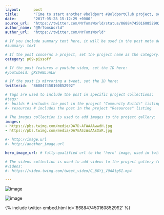 ```yaml
---
layout:      post
title:       "Time to start another @boldport #BoldportClub project, some crazy SMD soldering is required...."
date:        "2017-05-28 15:12:29 +0000"
source_url:  "https://twitter.com/MrTomsWorld/status/868847450160852992"
author_name: "@MrTomsWorld"
author_url:  "https://twitter.com/MrTomsWorld"

# If you include summary text here, it will be used in the post meta description instead of an excerpt from the post body
#summary: text

# If the post concerns a project, set the project name as the category:
category: p09-pissoff

# If the post features a youtube video, set the ID here:
#youtubeid: gXsVeNLuWLw

# If the post is mirroring a tweet, set the ID here:
twitterid:  "868847450160852992"

# Tags are used to include the post in specific project collections:
#tags:
#- builds # includes the post in the project "Community Builds" listing
#- resources # includes the post in the project "Resources" listing

# The images collection is used to add images to the project gallery:
images:
- https://pbs.twimg.com/media/DA7D-AFWAAAwwdH.jpg
- https://pbs.twimg.com/media/DA7EASzWsAAsXaR.jpg

#- http://image.url
#- http://another_image.url

hero_image_url: # fully-qualified url to the "hero" image, used in twitter cards for example

# The videos collection is used to add videos to the project gallery (currently only mp4):
#videos:
#- https://video.twimg.com/tweet_video/C_8OYj_V0AAtg5I.mp4

---
```


![image](https://pbs.twimg.com/media/DA7D-AFWAAAwwdH.jpg)

![image](https://pbs.twimg.com/media/DA7EASzWsAAsXaR.jpg)

{% include twitter-embed.html id='868847450160852992' %}


